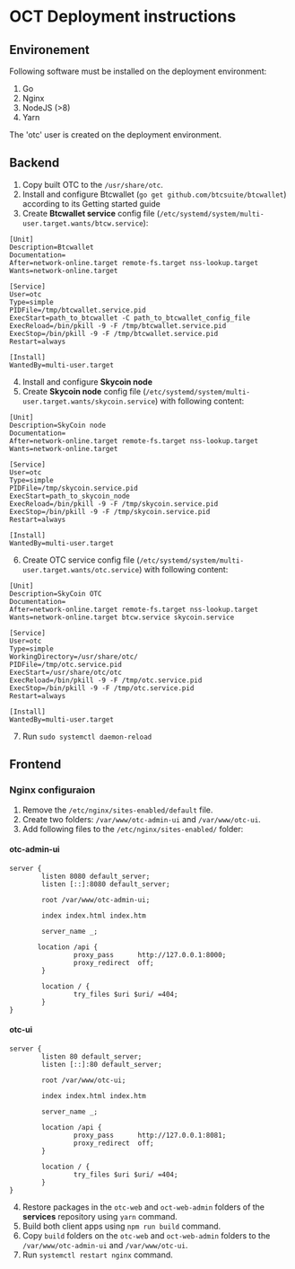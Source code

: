 # OCT Deployment instructions

## Environement
Following software must be installed on the deployment environment:
1. Go
2. Nginx
3. NodeJS (>8)
4. Yarn

The 'otc' user is created on the deployment environment.

## Backend
1. Copy built OTC to the `/usr/share/otc`.
2. Install and configure Btcwallet (`go get github.com/btcsuite/btcwallet`) according to its Getting started guide
3. Create **Btcwallet service** config file (`/etc/systemd/system/multi-user.target.wants/btcw.service`):
```
[Unit]
Description=Btcwallet
Documentation=
After=network-online.target remote-fs.target nss-lookup.target
Wants=network-online.target

[Service]
User=otc
Type=simple
PIDFile=/tmp/btcwallet.service.pid
ExecStart=path_to_btcwallet -C path_to_btcwallet_config_file
ExecReload=/bin/pkill -9 -F /tmp/btcwallet.service.pid
ExecStop=/bin/pkill -9 -F /tmp/btcwallet.service.pid
Restart=always

[Install]
WantedBy=multi-user.target
```
4. Install and configure **Skycoin node**
5. Create **Skycoin node** config file (`/etc/systemd/system/multi-user.target.wants/skycoin.service`) with following content:

```
[Unit]
Description=SkyCoin node
Documentation=
After=network-online.target remote-fs.target nss-lookup.target
Wants=network-online.target

[Service]
User=otc
Type=simple
PIDFile=/tmp/skycoin.service.pid
ExecStart=path_to_skycoin_node
ExecReload=/bin/pkill -9 -F /tmp/skycoin.service.pid
ExecStop=/bin/pkill -9 -F /tmp/skycoin.service.pid
Restart=always

[Install]
WantedBy=multi-user.target
```

6. Create OTC service config file (`/etc/systemd/system/multi-user.target.wants/otc.service`) with following content:

```
[Unit]
Description=SkyCoin OTC
Documentation=
After=network-online.target remote-fs.target nss-lookup.target
Wants=network-online.target btcw.service skycoin.service

[Service]
User=otc
Type=simple
WorkingDirectory=/usr/share/otc/
PIDFile=/tmp/otc.service.pid
ExecStart=/usr/share/otc/otc
ExecReload=/bin/pkill -9 -F /tmp/otc.service.pid
ExecStop=/bin/pkill -9 -F /tmp/otc.service.pid
Restart=always

[Install]
WantedBy=multi-user.target
```
7. Run `sudo systemctl daemon-reload`

## Frontend

### Nginx configuraion
1. Remove the `/etc/nginx/sites-enabled/default` file.
2. Create two folders: `/var/www/otc-admin-ui` and `/var/www/otc-ui`.
3. Add following files to the `/etc/nginx/sites-enabled/` folder:
#### otc-admin-ui
```
server {
        listen 8080 default_server;
        listen [::]:8080 default_server;

        root /var/www/otc-admin-ui;

        index index.html index.htm 

        server_name _;

       location /api {
                proxy_pass      http://127.0.0.1:8000;
                proxy_redirect  off;
        }

        location / {
                try_files $uri $uri/ =404;
        }
}
```
#### otc-ui
```
server {
        listen 80 default_server;
        listen [::]:80 default_server;

        root /var/www/otc-ui;

        index index.html index.htm 

        server_name _;

        location /api {
                proxy_pass      http://127.0.0.1:8081;
                proxy_redirect  off;
        }

        location / {
                try_files $uri $uri/ =404;
        }
}
```
4. Restore packages in the `otc-web` and `oct-web-admin` folders of the **services** repository using `yarn` command.
5. Build both client apps using `npm run build` command.
6. Copy `build` folders on the `otc-web` and `oct-web-admin` folders to the `/var/www/otc-admin-ui` and `/var/www/otc-ui`.
7. Run `systemctl restart nginx` command.
